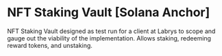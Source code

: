 # NFT Staking Vault [Solana Anchor]
NFT Staking Vault designed as test run for a client at Labrys to scope and gauge out the viability of the implementation. Allows staking, redeeming reward tokens, and unstaking.
